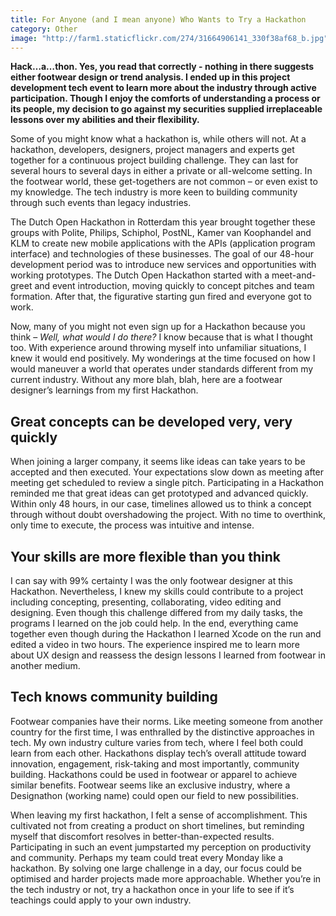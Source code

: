 ```yaml
---
title: For Anyone (and I mean anyone) Who Wants to Try a Hackathon
category: Other
image: "http://farm1.staticflickr.com/274/31664906141_330f38af68_b.jpg"
---
```

**Hack…a…thon. Yes, you read that correctly - nothing in there suggests either footwear design or trend analysis. I ended up in this project development tech event to learn more about the industry through active participation. Though I enjoy the comforts of understanding a process or its people, my decision to go against my securities supplied irreplaceable lessons over my abilities and their flexibility.** 

Some of you might know what a hackathon is, while others will not. At a hackathon, developers, designers, project managers and experts get together for a continuous project building challenge. They can last for several hours to several days in either a private or all-welcome setting. In the footwear world, these get-togethers are not common – or even exist to my knowledge. The tech industry is more keen to building community through such events than legacy industries.

The Dutch Open Hackathon in Rotterdam this year brought together these groups with Polite, Philips, Schiphol, PostNL, Kamer van Koophandel and KLM to create new mobile applications with the APIs (application program interface) and technologies of these businesses. The goal of our 48-hour development period was to introduce new services and opportunities with working prototypes. The Dutch Open Hackathon started with a meet-and-greet and event introduction, moving quickly to concept pitches and team formation. After that, the figurative starting gun fired and everyone got to work. 

Now, many of you might not even sign up for a Hackathon because you think – *Well, what would I do there?* I know because that is what I thought too. With experience around throwing myself into unfamiliar situations, I knew it would end positively. My wonderings at the time focused on how I would maneuver a world that operates under standards different from my current industry. Without any more blah, blah, here are a footwear designer’s learnings from my first Hackathon. 

## Great concepts can be developed very, very quickly

When joining a larger company, it seems like ideas can take years to be accepted and then executed. Your expectations slow down as meeting after meeting get scheduled to review a single pitch. Participating in a Hackathon reminded me that great ideas can get prototyped and advanced quickly. Within only 48 hours, in our case, timelines allowed us to think a concept through without doubt overshadowing the project. With no time to overthink, only time to execute, the process was intuitive and intense. 

## Your skills are more flexible than you think

I can say with 99% certainty I was the only footwear designer at this Hackathon. Nevertheless, I knew my skills could contribute to a project including concepting, presenting, collaborating, video editing and designing. Even though this challenge differed from my daily tasks, the programs I learned on the job could help. In the end, everything came together even though during the Hackathon I learned Xcode on the run and edited a video in two hours. The experience inspired me to learn more about UX design and reassess the design lessons I learned from footwear in another medium.

## Tech knows community building

Footwear companies have their norms. Like meeting someone from another country for the first time, I was enthralled by the distinctive approaches in tech. My own industry culture varies from tech, where I feel both could learn from each other. Hackathons display tech’s overall attitude toward innovation, engagement, risk-taking and most importantly, community building. Hackathons could be used in footwear or apparel to achieve similar benefits. Footwear seems like an exclusive industry, where a Designathon (working name) could open our field to new possibilities. 
 
When leaving my first hackathon, I felt a sense of accomplishment. This cultivated not from creating a product on short timelines, but reminding myself that discomfort resolves in better-than-expected results. Participating in such an event jumpstarted my perception on productivity and community. Perhaps my team could treat every Monday like a hackathon. By solving one large challenge in a day, our focus could be optimised and harder projects made more approachable. Whether you’re in the tech industry or not, try a hackathon once in your life to see if it’s teachings could apply to your own industry. 